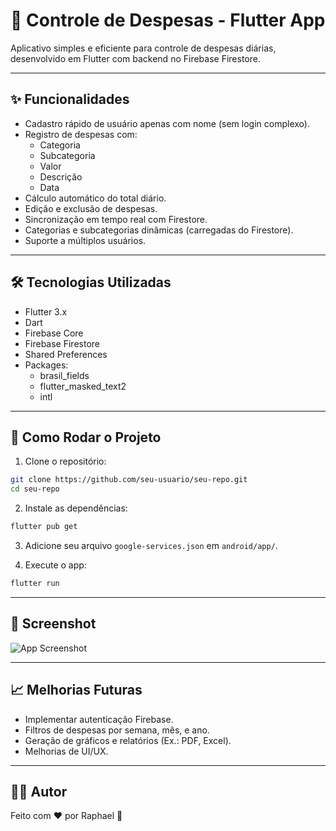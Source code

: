 
# 📲 Controle de Despesas - Flutter App

Aplicativo simples e eficiente para controle de despesas diárias, desenvolvido em Flutter com backend no Firebase Firestore.

---

## ✨ Funcionalidades

- Cadastro rápido de usuário apenas com nome (sem login complexo).
- Registro de despesas com:
    - Categoria
    - Subcategoria
    - Valor
    - Descrição
    - Data
- Cálculo automático do total diário.
- Edição e exclusão de despesas.
- Sincronização em tempo real com Firestore.
- Categorias e subcategorias dinâmicas (carregadas do Firestore).
- Suporte a múltiplos usuários.

---

## 🛠️ Tecnologias Utilizadas

- Flutter 3.x
- Dart
- Firebase Core
- Firebase Firestore
- Shared Preferences
- Packages:
    - brasil_fields
    - flutter_masked_text2
    - intl

---

## 🚀 Como Rodar o Projeto

1. Clone o repositório:

```bash
git clone https://github.com/seu-usuario/seu-repo.git
cd seu-repo
```

2. Instale as dependências:

```bash
flutter pub get
```

3. Adicione seu arquivo `google-services.json` em `android/app/`.

4. Execute o app:

```bash
flutter run
```

---

## 📸 Screenshot

![App Screenshot](link-para-screenshot-ou-coloque-localmente)

---

## 📈 Melhorias Futuras

- Implementar autenticação Firebase.
- Filtros de despesas por semana, mês, e ano.
- Geração de gráficos e relatórios (Ex.: PDF, Excel).
- Melhorias de UI/UX.

---

## 👨‍💻 Autor

Feito com ❤️ por Raphael 🚀
